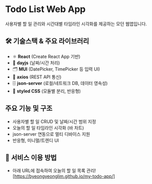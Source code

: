 # Todo List Web App

사용자별 할 일 관리와 시간대별 타임라인 시각화를 제공하는 모던 웹앱입니다.

## 🛠️ 기술스택 & 주요 라이브러리

- ⚛️ **React** (Create React App 기반)
- 📅 **dayjs** (날짜/시간 처리)
- 🗂️ **MUI** (DatePicker, TimePicker 등 입력 UI)
- 🔗 **axios** (REST API 통신)
- 🗄️ **json-server** (로컬/네트워크 DB, 데이터 영속성)
- 🎨 **styled CSS** (모듈별 분리, 반응형)


## 주요 기능 및 구조

- 사용자별 할 일 CRUD 및 날짜/시간 범위 지정
- 오늘의 할 일 타임라인 시각화 (바 차트)
- json-server 연동으로 멀티 디바이스 지원
- 반응형, 미니멀/트렌디 UI

## 🚀 서비스 이용 방법
 - 아래 URL에 접속하여 오늘의 할 일 목록 관리!
[https://byeongyeonglim.github.io/my-todo-app/]